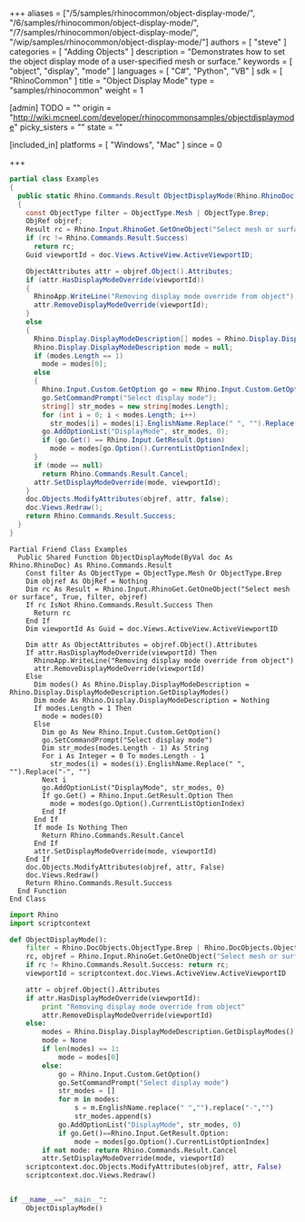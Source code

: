 +++
aliases = ["/5/samples/rhinocommon/object-display-mode/", "/6/samples/rhinocommon/object-display-mode/", "/7/samples/rhinocommon/object-display-mode/", "/wip/samples/rhinocommon/object-display-mode/"]
authors = [ "steve" ]
categories = [ "Adding Objects" ]
description = "Demonstrates how to set the object display mode of a user-specified mesh or surface."
keywords = [ "object", "display", "mode" ]
languages = [ "C#", "Python", "VB" ]
sdk = [ "RhinoCommon" ]
title = "Object Display Mode"
type = "samples/rhinocommon"
weight = 1

[admin]
TODO = ""
origin = "http://wiki.mcneel.com/developer/rhinocommonsamples/objectdisplaymode"
picky_sisters = ""
state = ""

[included_in]
platforms = [ "Windows", "Mac" ]
since = 0

+++

<div class="codetab-content" id="cs">

```cs
partial class Examples
{
  public static Rhino.Commands.Result ObjectDisplayMode(Rhino.RhinoDoc doc)
  {
    const ObjectType filter = ObjectType.Mesh | ObjectType.Brep;
    ObjRef objref;
    Result rc = Rhino.Input.RhinoGet.GetOneObject("Select mesh or surface", true, filter, out objref);
    if (rc != Rhino.Commands.Result.Success)
      return rc;
    Guid viewportId = doc.Views.ActiveView.ActiveViewportID;

    ObjectAttributes attr = objref.Object().Attributes;
    if (attr.HasDisplayModeOverride(viewportId))
    {
      RhinoApp.WriteLine("Removing display mode override from object");
      attr.RemoveDisplayModeOverride(viewportId);
    }
    else
    {
      Rhino.Display.DisplayModeDescription[] modes = Rhino.Display.DisplayModeDescription.GetDisplayModes();
      Rhino.Display.DisplayModeDescription mode = null;
      if (modes.Length == 1)
        mode = modes[0];
      else
      {
        Rhino.Input.Custom.GetOption go = new Rhino.Input.Custom.GetOption();
        go.SetCommandPrompt("Select display mode");
        string[] str_modes = new string[modes.Length];
        for (int i = 0; i < modes.Length; i++)
          str_modes[i] = modes[i].EnglishName.Replace(" ", "").Replace("-", "");
        go.AddOptionList("DisplayMode", str_modes, 0);
        if (go.Get() == Rhino.Input.GetResult.Option)
          mode = modes[go.Option().CurrentListOptionIndex];
      }
      if (mode == null)
        return Rhino.Commands.Result.Cancel;
      attr.SetDisplayModeOverride(mode, viewportId);
    }
    doc.Objects.ModifyAttributes(objref, attr, false);
    doc.Views.Redraw();
    return Rhino.Commands.Result.Success;
  }
}
```

</div>


<div class="codetab-content" id="vb">

```vbnet
Partial Friend Class Examples
  Public Shared Function ObjectDisplayMode(ByVal doc As Rhino.RhinoDoc) As Rhino.Commands.Result
	Const filter As ObjectType = ObjectType.Mesh Or ObjectType.Brep
	Dim objref As ObjRef = Nothing
	Dim rc As Result = Rhino.Input.RhinoGet.GetOneObject("Select mesh or surface", True, filter, objref)
	If rc IsNot Rhino.Commands.Result.Success Then
	  Return rc
	End If
	Dim viewportId As Guid = doc.Views.ActiveView.ActiveViewportID

	Dim attr As ObjectAttributes = objref.Object().Attributes
	If attr.HasDisplayModeOverride(viewportId) Then
	  RhinoApp.WriteLine("Removing display mode override from object")
	  attr.RemoveDisplayModeOverride(viewportId)
	Else
	  Dim modes() As Rhino.Display.DisplayModeDescription = Rhino.Display.DisplayModeDescription.GetDisplayModes()
	  Dim mode As Rhino.Display.DisplayModeDescription = Nothing
	  If modes.Length = 1 Then
		mode = modes(0)
	  Else
		Dim go As New Rhino.Input.Custom.GetOption()
		go.SetCommandPrompt("Select display mode")
		Dim str_modes(modes.Length - 1) As String
		For i As Integer = 0 To modes.Length - 1
		  str_modes(i) = modes(i).EnglishName.Replace(" ", "").Replace("-", "")
		Next i
		go.AddOptionList("DisplayMode", str_modes, 0)
		If go.Get() = Rhino.Input.GetResult.Option Then
		  mode = modes(go.Option().CurrentListOptionIndex)
		End If
	  End If
	  If mode Is Nothing Then
		Return Rhino.Commands.Result.Cancel
	  End If
	  attr.SetDisplayModeOverride(mode, viewportId)
	End If
	doc.Objects.ModifyAttributes(objref, attr, False)
	doc.Views.Redraw()
	Return Rhino.Commands.Result.Success
  End Function
End Class
```

</div>


<div class="codetab-content" id="py">

```python
import Rhino
import scriptcontext

def ObjectDisplayMode():
    filter = Rhino.DocObjects.ObjectType.Brep | Rhino.DocObjects.ObjectType.Mesh
    rc, objref = Rhino.Input.RhinoGet.GetOneObject("Select mesh or surface", True, filter)
    if rc != Rhino.Commands.Result.Success: return rc;
    viewportId = scriptcontext.doc.Views.ActiveView.ActiveViewportID

    attr = objref.Object().Attributes
    if attr.HasDisplayModeOverride(viewportId):
        print "Removing display mode override from object"
        attr.RemoveDisplayModeOverride(viewportId)
    else:
        modes = Rhino.Display.DisplayModeDescription.GetDisplayModes()
        mode = None
        if len(modes) == 1:
            mode = modes[0]
        else:
            go = Rhino.Input.Custom.GetOption()
            go.SetCommandPrompt("Select display mode")
            str_modes = []
            for m in modes:
                s = m.EnglishName.replace(" ","").replace("-","")
                str_modes.append(s)
            go.AddOptionList("DisplayMode", str_modes, 0)
            if go.Get()==Rhino.Input.GetResult.Option:
                mode = modes[go.Option().CurrentListOptionIndex]
        if not mode: return Rhino.Commands.Result.Cancel
        attr.SetDisplayModeOverride(mode, viewportId)
    scriptcontext.doc.Objects.ModifyAttributes(objref, attr, False)
    scriptcontext.doc.Views.Redraw()


if __name__=="__main__":
    ObjectDisplayMode()
```

</div>

